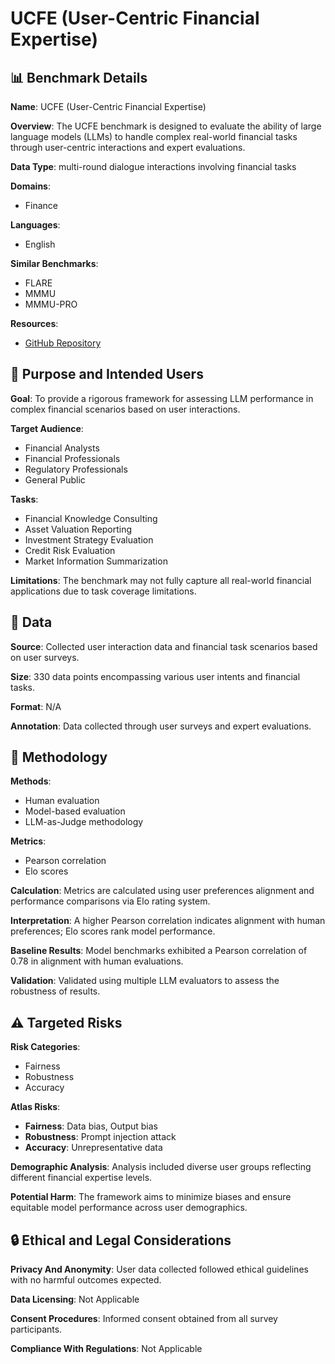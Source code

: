 # UCFE (User-Centric Financial Expertise)

## 📊 Benchmark Details

**Name**: UCFE (User-Centric Financial Expertise)

**Overview**: The UCFE benchmark is designed to evaluate the ability of large language models (LLMs) to handle complex real-world financial tasks through user-centric interactions and expert evaluations.

**Data Type**: multi-round dialogue interactions involving financial tasks

**Domains**:
- Finance

**Languages**:
- English

**Similar Benchmarks**:
- FLARE
- MMMU
- MMMU-PRO

**Resources**:
- [GitHub Repository](https://github.com/TobyYang7/UCFE-Benchmark)

## 🎯 Purpose and Intended Users

**Goal**: To provide a rigorous framework for assessing LLM performance in complex financial scenarios based on user interactions.

**Target Audience**:
- Financial Analysts
- Financial Professionals
- Regulatory Professionals
- General Public

**Tasks**:
- Financial Knowledge Consulting
- Asset Valuation Reporting
- Investment Strategy Evaluation
- Credit Risk Evaluation
- Market Information Summarization

**Limitations**: The benchmark may not fully capture all real-world financial applications due to task coverage limitations.

## 💾 Data

**Source**: Collected user interaction data and financial task scenarios based on user surveys.

**Size**: 330 data points encompassing various user intents and financial tasks.

**Format**: N/A

**Annotation**: Data collected through user surveys and expert evaluations.

## 🔬 Methodology

**Methods**:
- Human evaluation
- Model-based evaluation
- LLM-as-Judge methodology

**Metrics**:
- Pearson correlation
- Elo scores

**Calculation**: Metrics are calculated using user preferences alignment and performance comparisons via Elo rating system.

**Interpretation**: A higher Pearson correlation indicates alignment with human preferences; Elo scores rank model performance.

**Baseline Results**: Model benchmarks exhibited a Pearson correlation of 0.78 in alignment with human evaluations.

**Validation**: Validated using multiple LLM evaluators to assess the robustness of results.

## ⚠️ Targeted Risks

**Risk Categories**:
- Fairness
- Robustness
- Accuracy

**Atlas Risks**:
- **Fairness**: Data bias, Output bias
- **Robustness**: Prompt injection attack
- **Accuracy**: Unrepresentative data

**Demographic Analysis**: Analysis included diverse user groups reflecting different financial expertise levels.

**Potential Harm**: The framework aims to minimize biases and ensure equitable model performance across user demographics.

## 🔒 Ethical and Legal Considerations

**Privacy And Anonymity**: User data collected followed ethical guidelines with no harmful outcomes expected.

**Data Licensing**: Not Applicable

**Consent Procedures**: Informed consent obtained from all survey participants.

**Compliance With Regulations**: Not Applicable
